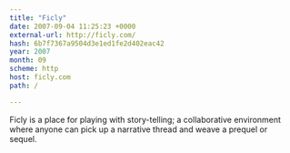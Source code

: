 ```yaml
---
title: "Ficly"
date: 2007-09-04 11:25:23 +0000
external-url: http://ficly.com/
hash: 6b7f7367a9504d3e1ed1fe2d402eac42
year: 2007
month: 09
scheme: http
host: ficly.com
path: /

---
```


Ficly is a place for playing with story-telling; a collaborative environment where anyone can pick up a narrative thread and weave a prequel or sequel.
